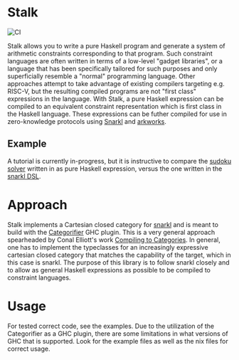 # Stalk

![CI](https://github.com/l-adic/stalk/actions/workflows/nix-ci.yml/badge.svg)

Stalk allows you to write a pure Haskell program and generate a system of arithmetic constraints corresponding to that program. Such constraint languages are often written in terms of a low-level "gadget libraries", or a language that has been specifically tailored for such purposes and only superficially resemble a "normal" programming language. Other approaches attempt to take advantage of existing compilers targeting e.g. RISC-V, but the resulting compiled programs are not "first class" expressions in the language. With Stalk, a pure Haskell expression can be compiled to an equivalent constraint representation which is first class in the Haskell language. These expressions can be futher compiled for use in zero-knowledge protocols using [Snarkl](https://github.com/l-adic/snarkl) and [arkworks](https://github.com/arkworks-rs/).

## Example

A tutorial is currently in-progress, but it is instructive to compare the [sudoku solver](https://github.com/l-adic/stalk/blob/sudoku/examples/Examples/Sudoku.hs) written in as pure Haskell expression, versus the one written in the [snarkl DSL](https://github.com/l-adic/snarkl/blob/main/tutorial/sudoku/Sudoku.md).  

# Approach

Stalk implements a Cartesian closed category for [snarkl](https://github.com/l-adic/snarkl) and is meant to build with the [Categorifier](https://github.com/con-kitty/categorifier) GHC plugin. This is a very general approach spearheaded by Conal Elliott's work [Compiling to Categories](http://conal.net/papers/compiling-to-categories/compiling-to-categories.pdf). In general, one has to implement the typeclasses for an increasingly expressive cartesian closed category that matches the capability of the target, which in this case is snarkl. The purpose of this library is to follow snarkl closely and to allow as general Haskell expressions as possible to be compiled to constraint languages.

# Usage

For tested correct code, see the examples. Due to the utilization of the Categorifier as a GHC plugin, there are some limitations in what versions of GHC that is supported. Look for the example files as well as the nix files for correct usage.
